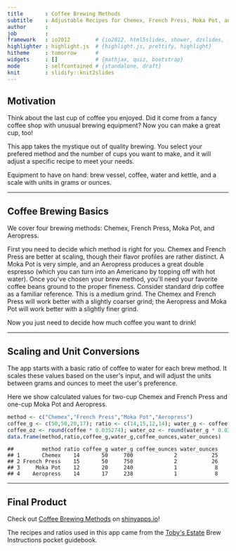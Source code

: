 ```yaml
---
title       : Coffee Brewing Methods
subtitle    : Adjustable Recipes for Chemex, French Press, Moka Pot, and Aeropress
author      : 
job         : 
framework   : io2012        # {io2012, html5slides, shower, dzslides, ...}
highlighter : highlight.js  # {highlight.js, prettify, highlight}
hitheme     : tomorrow      # 
widgets     : []            # {mathjax, quiz, bootstrap}
mode        : selfcontained # {standalone, draft}
knit        : slidify::knit2slides
---
```


## Motivation

Think about the last cup of coffee you enjoyed. Did it come from a fancy coffee shop with unusual brewing equipment? Now you can make a great cup, too!

This app takes the mystique out of quality brewing. You select your prefered method and the number of cups you want to make, and it will adjust a specific recipe to meet your needs. 

Equipment to have on hand: brew vessel, coffee, water and kettle, and a scale with units in grams or ounces.

---

## Coffee Brewing Basics

We cover four brewing methods: Chemex, French Press, Moka Pot, and Aeropress.

First you need to decide which method is right for you. Chemex and French Press are better at scaling, though their flavor profiles are rather distinct. A Moka Pot is very simple, and an Aeropress produces a great double espresso (which you can turn into an Americano by topping off with hot water).
Once you've chosen your brew method, you'll need your favorite coffee beans ground to the proper fineness. Consider standard drip coffee as a familiar reference. This is a medium grind. The Chemex and French Press will work better with a slightly coarser grind; the Aeropress and Moka Pot will work better with a slightly finer grind.

Now you just need to decide how much coffee you want to drink!

---

## Scaling and Unit Conversions
The app starts with a basic ratio of coffee to water for each brew method. It scales these values based on the user's input, and will adjust the units between grams and ounces to meet the user's preference.

Here we show calculated values for two-cup Chemex and French Press and one-cup Moka Pot and Aeropress.

```r
method <- c("Chemex","French Press","Moka Pot","Aeropress")
coffee_g <- c(50,50,20,17); ratio <- c(14,15,12,14); water_g <- coffee * ratio
coffee_oz <- round(coffee * 0.035274); water_oz <- round(water_g * 0.035274)
data.frame(method,ratio,coffee_g,water_g,coffee_ounces,water_ounces)
```

```
##         method ratio coffee_g water_g coffee_ounces water_ounces
## 1       Chemex    14       50     700             2           25
## 2 French Press    15       50     750             2           26
## 3     Moka Pot    12       20     240             1            8
## 4    Aeropress    14       17     238             1            8
```

---

## Final Product
Check out [Coffee Brewing Methods](https://jrcarli.shinyapps.io/dataproducts/) on [shinyapps.io](http://www.shinyapps.io)!

The recipes and ratios used in this app came from the [Toby's Estate](http://tobysestate.com) Brew Instructions pocket guidebook.

